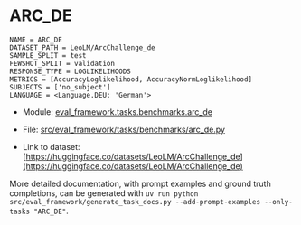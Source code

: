 # ARC_DE

````
NAME = ARC_DE
DATASET_PATH = LeoLM/ArcChallenge_de
SAMPLE_SPLIT = test
FEWSHOT_SPLIT = validation
RESPONSE_TYPE = LOGLIKELIHOODS
METRICS = [AccuracyLoglikelihood, AccuracyNormLoglikelihood]
SUBJECTS = ['no_subject']
LANGUAGE = <Language.DEU: 'German'>
````

- Module: [eval_framework.tasks.benchmarks.arc_de](eval_framework.tasks.benchmarks.arc_de)

- File: [src/eval_framework/tasks/benchmarks/arc_de.py](../../src/eval_framework/tasks/benchmarks/arc_de.py)

- Link to dataset: [https://huggingface.co/datasets/LeoLM/ArcChallenge_de](https://huggingface.co/datasets/LeoLM/ArcChallenge_de)

More detailed documentation, with prompt examples and ground truth completions, can be generated with `uv run python src/eval_framework/generate_task_docs.py --add-prompt-examples --only-tasks "ARC_DE"`.
